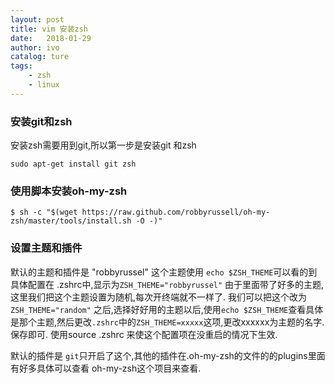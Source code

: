 ```yaml
---
layout: post
title: vim 安装zsh
date:	2018-01-29
author:	ivo
catalog: ture
tags:
    - zsh
    - linux
---
```

### 安装git和zsh
安装zsh需要用到git,所以第一步是安装git 和zsh 
```
sudo apt-get install git zsh
```
### 使用脚本安装oh-my-zsh
```
$ sh -c "$(wget https://raw.github.com/robbyrussell/oh-my-zsh/master/tools/install.sh -O -)"
```
### 设置主题和插件
默认的主题和插件是 "robbyrussel" 
这个主题使用 `echo $ZSH_THEME`可以看的到
具体配置在 .zshrc中,显示为`ZSH_THEME="robbyrussel"`
由于里面带了好多的主题,这里我们把这个主题设置为随机,每次开终端就不一样了.
我们可以把这个改为`ZSH_THEME="random"` 之后,选择好好用的主题以后,使用`echo $ZSH_THEME`查看具体是那个主题,然后更改`.zshrc`中的`ZSH_THEME=xxxxx`这项,更改xxxxxx为主题的名字.保存即可. 使用source .zshrc 来使这个配置项在没重启的情况下生效.

默认的插件是 `git`只开启了这个,其他的插件在.oh-my-zsh的文件的的plugins里面有好多具体可以查看 oh-my-zsh这个项目来查看.
